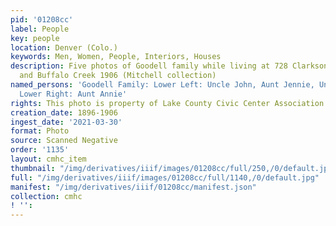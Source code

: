 ```yaml
---
pid: '01208cc'
label: People
key: people
location: Denver (Colo.)
keywords: Men, Women, People, Interiors, Houses
description: Five photos of Goodell family while living at 728 Clarkson, Denver, 1896
  and Buffalo Creek 1906 (Mitchell collection)
named_persons: 'Goodell Family: Lower Left: Uncle John, Aunt Jennie, Uncle Allmand,
  Lower Right: Aunt Annie'
rights: This photo is property of Lake County Civic Center Association.
creation_date: 1896-1906
ingest_date: '2021-03-30'
format: Photo
source: Scanned Negative
order: '1135'
layout: cmhc_item
thumbnail: "/img/derivatives/iiif/images/01208cc/full/250,/0/default.jpg"
full: "/img/derivatives/iiif/images/01208cc/full/1140,/0/default.jpg"
manifest: "/img/derivatives/iiif/01208cc/manifest.json"
collection: cmhc
! '': 
---
```

